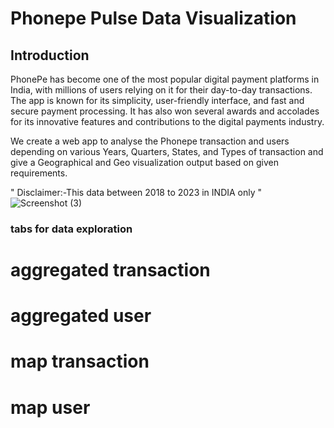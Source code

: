 
# Phonepe Pulse Data Visualization
## Introduction
PhonePe has become one of the most popular digital payment platforms in India, with millions of users relying on it for their day-to-day transactions. The app is known for its simplicity, user-friendly interface, and fast and secure payment processing. It has also won several awards and accolades for its innovative features and contributions to the digital payments industry.

We create a web app to analyse the Phonepe transaction and users depending on various Years, Quarters, States, and Types of transaction and give a Geographical and Geo visualization output based on given requirements.

" Disclaimer:-This data between 2018 to 2023 in INDIA only "
![Screenshot (3)](https://github.com/Ansiyasafi/phone-pe/assets/159064188/79f7d34f-2b77-4b2f-ac5d-f5fb78b20a2d)
### tabs for data exploration
# aggregated transaction
# aggregated user
# map transaction
# map user
